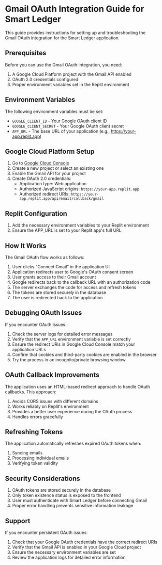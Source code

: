 # Gmail OAuth Integration Guide for Smart Ledger

This guide provides instructions for setting up and troubleshooting the Gmail OAuth integration for the Smart Ledger application.

## Prerequisites

Before you can use the Gmail OAuth integration, you need:

1. A Google Cloud Platform project with the Gmail API enabled
2. OAuth 2.0 credentials configured
3. Proper environment variables set in the Replit environment

## Environment Variables

The following environment variables must be set:

- `GOOGLE_CLIENT_ID` - Your Google OAuth client ID
- `GOOGLE_CLIENT_SECRET` - Your Google OAuth client secret
- `APP_URL` - The base URL of your application (e.g., https://your-app.replit.app)

## Google Cloud Platform Setup

1. Go to [Google Cloud Console](https://console.cloud.google.com/)
2. Create a new project or select an existing one
3. Enable the Gmail API for your project
4. Create OAuth 2.0 credentials:
   - Application type: Web application
   - Authorized JavaScript origins: `https://your-app.replit.app`
   - Authorized redirect URIs: `https://your-app.replit.app/api/email/callback/gmail`

## Replit Configuration

1. Add the necessary environment variables to your Replit environment
2. Ensure the APP_URL is set to your Replit app's full URL

## How It Works

The Gmail OAuth flow works as follows:

1. User clicks "Connect Gmail" in the application UI
2. Application redirects user to Google's OAuth consent screen
3. User grants access to their Gmail account
4. Google redirects back to the callback URL with an authorization code
5. The server exchanges the code for access and refresh tokens
6. The tokens are stored securely in the database
7. The user is redirected back to the application

## Debugging OAuth Issues

If you encounter OAuth issues:

1. Check the server logs for detailed error messages
2. Verify that the `APP_URL` environment variable is set correctly
3. Ensure the redirect URIs in Google Cloud Console match your application URLs
4. Confirm that cookies and third-party cookies are enabled in the browser
5. Try the process in an incognito/private browsing window

## OAuth Callback Improvements

The application uses an HTML-based redirect approach to handle OAuth callbacks. This approach:

1. Avoids CORS issues with different domains
2. Works reliably on Replit's environment
3. Provides a better user experience during the OAuth process
4. Handles errors gracefully

## Refreshing Tokens

The application automatically refreshes expired OAuth tokens when:

1. Syncing emails
2. Processing individual emails
3. Verifying token validity

## Security Considerations

1. OAuth tokens are stored securely in the database
2. Only token existence status is exposed to the frontend
3. User must authenticate with Smart Ledger before connecting Gmail
4. Proper error handling prevents sensitive information leakage

## Support

If you encounter persistent OAuth issues:

1. Check that your Google OAuth credentials have the correct redirect URIs
2. Verify that the Gmail API is enabled in your Google Cloud project
3. Ensure the necessary environment variables are set
4. Review the application logs for detailed error information